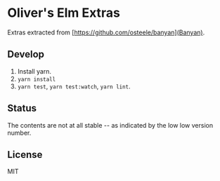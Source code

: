 # Oliver's Elm Extras

Extras extracted from [https://github.com/osteele/banyan](Banyan).

## Develop

1.  Install yarn.
2.  `yarn install`
3.  `yarn test`, `yarn test:watch`, `yarn lint`.

## Status

The contents are not at all stable -- as indicated by the low low version
number.

## License

MIT
